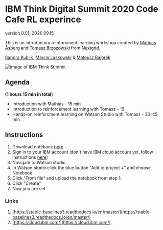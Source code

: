 # IBM Think Digital Summit 2020 Code Cafe RL experince

version 0.01, 2020.09.15

This is an introductory reinforcment learning workshop created by [Mathias Åsberg](https://www.linkedin.com/in/imathias/) and [Tomasz Brzozowski](https://www.linkedin.com/in/tomasz-brzozowski/) from [Nextgrid](https://nextgrid.ai).

[Sandra Kublik](https://www.linkedin.com/in/sandrakublik/), [Marcin Laskowski](https://www.linkedin.com/in/marcin-laskowski/) & [Mateusz Bajorek](https://www.linkedin.com/in/mateusz-bajorek-1b8727163/)

![image of IBM Think Summit](https://nextgrid.ai/wp-content/uploads/2020/06/16_Think_Blue_1400x1400.jpg "Think")

## Agenda

**(1 hours 15 min in total)**

- Introduction with Mathias - 15 min
- Introduction to reinforcement learning with Tomasz - 15
- Hands-on reinforcment learning on Watson Studio with Tomasz - 30-45 min

## Instructions

1. Download notebook [here](https://www.dropbox.com/s/5qfhgfahxpzq4ny/IBM-Summit-RL-Hands-on-v1-4.ipynb?dl=1)
2. Sign in to your IBM account (don't have IBM cloud account yet, follow instructions [here](https://ertogrul.github.io/1-PrepareLab/))
3. Navigate to Watson studio
4. In Watson studio click the blue button "Add to project +" and choose Notebook
5. Click "From file" and upload the notebook from step 1.
6. Click "Create"
7. Now you are set

### Links

1. [https://stable-baselines3.readthedocs.io/en/master/](https://stable-baselines3.readthedocs.io/en/master/)
2. [https://cloud.ibm.com/](https://cloud.ibm.com/)
